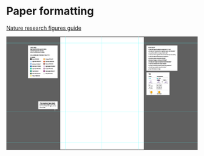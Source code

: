 # Paper formatting

[Nature research figures guide](https://research-figure-guide.nature.com/)

![alt text](image.png)